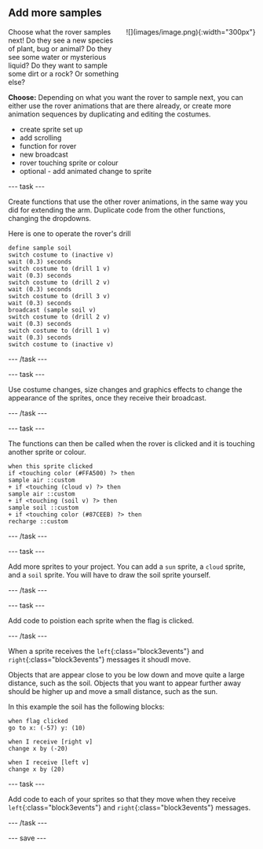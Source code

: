 ## Add more samples

<div style="display: flex; flex-wrap: wrap">
<div style="flex-basis: 200px; flex-grow: 1; margin-right: 15px;">
Choose what the rover samples next! Do they see a new species of plant, bug or animal? Do they see some water or mysterious liquid? Do they want to sample some dirt or a rock? Or something else?
</div>
<div>
![](images/image.png){:width="300px"}
</div>
</div>

**Choose:** Depending on what you want the rover to sample next, you can either use the rover animations that are there already, or create more animation sequences by duplicating and editing the costumes.

- create sprite set up
- add scrolling
- function for rover
- new broadcast
- rover touching sprite or colour
- optional - add animated change to sprite

--- task ---

Create functions that use the other rover animations, in the same way you did for extending the arm. Duplicate code from the other functions, changing the dropdowns.

Here is one to operate the rover's drill

```blocks3
define sample soil
switch costume to (inactive v)
wait (0.3) seconds
switch costume to (drill 1 v)
wait (0.3) seconds
switch costume to (drill 2 v)
wait (0.3) seconds
switch costume to (drill 3 v)
wait (0.3) seconds
broadcast (sample soil v)
switch costume to (drill 2 v)
wait (0.3) seconds
switch costume to (drill 1 v)
wait (0.3) seconds
switch costume to (inactive v)
```

--- /task ---

--- task ---

Use costume changes, size changes and graphics effects to change the appearance of the sprites, once they receive their broadcast.

--- /task ---

--- task ---

The functions can then be called when the rover is clicked and it is touching another sprite or colour.

```blocks3
when this sprite clicked
if <touching color (#FFA500) ?> then
sample air ::custom
+ if <touching (cloud v) ?> then
sample air ::custom
+ if <touching (soil v) ?> then
sample soil ::custom
+ if <touching color (#87CEEB) ?> then
recharge ::custom
```

--- /task ---


--- task ---

Add more sprites to your project. You can add a `sun` sprite, a `cloud` sprite, and a `soil` sprite. You will have to draw the soil sprite yourself.

--- /task ---

--- task ---

Add code to poistion each sprite when the flag is clicked.

--- /task ---

When a sprite receives the `left`{:class="block3events"} and `right`{:class="block3events"} messages it shoudl move.

Objects that are appear close to you be low down and move quite a large distance, such as the soil. Objects that you want to appear further away should be higher up and move a small distance, such as the sun.

In this example the soil has the following blocks:

```blocks3
when flag clicked
go to x: (-57) y: (10)

when I receive [right v]
change x by (-20)

when I receive [left v]
change x by (20)
```

--- task ---

Add code to each of your sprites so that they move when they receive `left`{:class="block3events"} and `right`{:class="block3events"} messages.

--- /task ---



--- save ---
